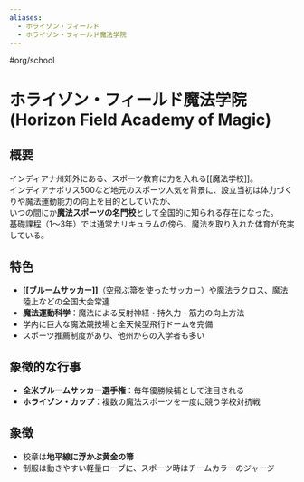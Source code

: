 ```yaml
---
aliases:
  - ホライゾン・フィールド
  - ホライゾン・フィールド魔法学院
---
```


#org/school 
# ホライゾン・フィールド魔法学院 (Horizon Field Academy of Magic)

## 概要
インディアナ州郊外にある、スポーツ教育に力を入れる[[魔法学校]]。  
インディアナポリス500など地元のスポーツ人気を背景に、設立当初は体力づくりや魔法運動能力の向上を目的としていたが、  
いつの間にか**魔法スポーツの名門校**として全国的に知られる存在になった。  
基礎課程（1〜3年）では通常カリキュラムの傍ら、魔法を取り入れた体育が充実している。

## 特色
- **[[ブルームサッカー]]**（空飛ぶ箒を使ったサッカー）や魔法ラクロス、魔法陸上などの全国大会常連  
- **魔法運動科学**：魔法による反射神経・持久力・筋力の向上方法  
- 学内に巨大な魔法競技場と全天候型飛行ドームを完備  
- スポーツ推薦制度があり、他州からの入学者も多い

## 象徴的な行事
- **全米ブルームサッカー選手権**：毎年優勝候補として注目される  
- **ホライゾン・カップ**：複数の魔法スポーツを一度に競う学校対抗戦

## 象徴
- 校章は**地平線に浮かぶ黄金の箒**
- 制服は動きやすい軽量ローブに、スポーツ時はチームカラーのジャージ
